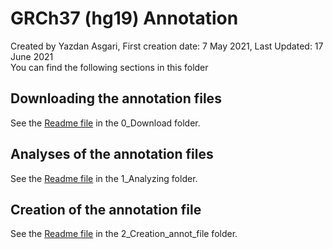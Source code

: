 # GRCh37 (hg19) Annotation 
Created by Yazdan Asgari, First creation date: 7 May 2021, Last Updated: 17 June 2021
<br>
You can find the following sections in this folder
## Downloading the annotation files
See the [Readme file](0_Download) in the 0_Download folder.
## Analyses of the annotation files
See the [Readme file](1_Analyzing) in the 1_Analyzing folder.
## Creation of the annotation file
See the [Readme file](2_Creation_annot_file) in the 2_Creation_annot_file folder.
